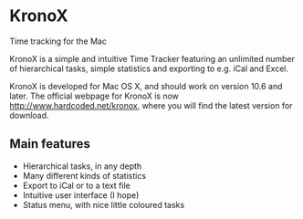 # KronoX
Time tracking for the Mac

KronoX is a simple and intuitive Time Tracker featuring an unlimited number of hierarchical tasks, 
simple statistics and exporting to e.g. iCal and Excel.

KronoX is developed for Mac OS X, and should work on version 10.6 and later. The official webpage for 
KronoX is now <http://www.hardcoded.net/kronox>, where you will find the latest version for download.

## Main features

- Hierarchical tasks, in any depth
- Many different kinds of statistics
- Export to iCal or to a text file
- Intuitive user interface (I hope)
- Status menu, with nice little coloured tasks
